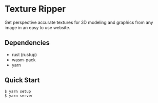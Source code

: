# Texture Ripper

Get perspective accurate textures for 3D modeling and graphics from any image in an easy to use website.

## Dependencies
- rust (rustup)
- wasm-pack
- yarn

## Quick Start

```bash
$ yarn setup
$ yarn server
```

